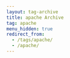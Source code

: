 ```yaml
---
layout: tag-archive
title: apache Archive
tag: apache
menu_hidden: true
redirect_from:
  - /tags/apache/
  - /apache/
---
```

